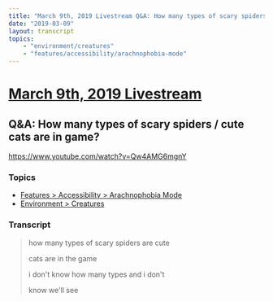 ```yaml
---
title: "March 9th, 2019 Livestream Q&A: How many types of scary spiders / cute cats are in game?"
date: "2019-03-09"
layout: transcript
topics:
    - "environment/creatures"
    - "features/accessibility/arachnophobia-mode"
---
```

# [March 9th, 2019 Livestream](../2019-03-09.md)
## Q&A: How many types of scary spiders / cute cats are in game?
https://www.youtube.com/watch?v=Qw4AMG6mgnY

### Topics
* [Features > Accessibility > Arachnophobia Mode](../topics/features/accessibility/arachnophobia-mode.md)
* [Environment > Creatures](../topics/environment/creatures.md)

### Transcript

> how many types of scary spiders are cute
> 
> cats are in the game
> 
> i don't know how many types and i don't
> 
> know we'll see
> 
